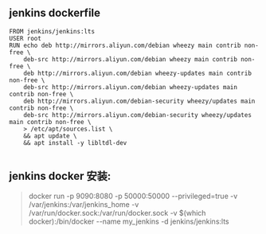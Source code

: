 
## jenkins dockerfile

```shell
FROM jenkins/jenkins:lts
USER root
RUN echo deb http://mirrors.aliyun.com/debian wheezy main contrib non-free \
    deb-src http://mirrors.aliyun.com/debian wheezy main contrib non-free \
    deb http://mirrors.aliyun.com/debian wheezy-updates main contrib non-free \
    deb-src http://mirrors.aliyun.com/debian wheezy-updates main contrib non-free \
    deb http://mirrors.aliyun.com/debian-security wheezy/updates main contrib non-free \
    deb-src http://mirrors.aliyun.com/debian-security wheezy/updates main contrib non-free \
    > /etc/apt/sources.list \
    && apt update \
    && apt install -y libltdl-dev
    
```

## jenkins docker 安装:
> docker run -p 9090:8080 -p 50000:50000  --privileged=true  -v /var/jenkins:/var/jenkins_home -v /var/run/docker.sock:/var/run/docker.sock -v $(which docker):/bin/docker --name my_jenkins -d jenkins/jenkins:lts

